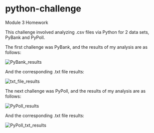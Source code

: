 # python-challenge
Module 3 Homework

This challenge involved analyzing .csv files via Python for 2 data sets, PyBank and PyPoll.

The first challenge was PyBank, and the results of my analysis are as follows:

![PyBank_results](https://user-images.githubusercontent.com/112498067/204100459-b088b4f4-3a5f-4cbc-a321-5bff288f23eb.png)

And the corresponding .txt file results:

![txt_file_results](https://user-images.githubusercontent.com/112498067/204100471-d4c79b23-8cb9-482f-a5f3-d0bdbd1352c3.png)

The next challenge was PyPoll, and the results of my analysis are as follows:

![PyPoll_results](https://user-images.githubusercontent.com/112498067/204100496-d4de7cc7-86d6-4f94-98e1-286c8be30983.png)

And the corresponding .txt file results:

![PyPoll_txt_results](https://user-images.githubusercontent.com/112498067/204100511-6182ddfc-7382-4f16-931b-4f3dfce7661c.png)
